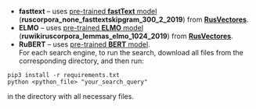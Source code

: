 * **fasttext** – uses [pre-trained **fastText** model](http://vectors.nlpl.eu/repository/11/181.zip) (**ruscorpora_none_fasttextskipgram_300_2_2019**) from [**RusVectores**](https://rusvectores.org/en/models/).
* **ELMO** – uses [pre-trained **ELMO** model](http://vectors.nlpl.eu/repository/11/196.zip) (**ruwikiruscorpora_lemmas_elmo_1024_2019**) from [**RusVectores**](https://rusvectores.org/en/models/).
* **RuBERT** – uses [pre-trained **BERT** model](http://docs.deeppavlov.ai/en/master/features/models/bert.html). <br>
For each search engine, to run the search, download all files from the corresponding directory, and then run:
```
pip3 install -r requirements.txt
python <python_file> "your_search_query"
```
in the directory with all necessary files. </br>
